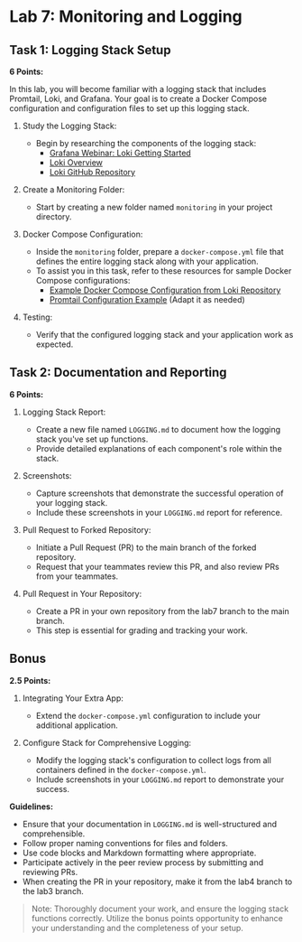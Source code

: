 # Lab 7: Monitoring and Logging

## Task 1: Logging Stack Setup

**6 Points:**

In this lab, you will become familiar with a logging stack that includes Promtail, Loki, and Grafana. Your goal is to create a Docker Compose configuration and configuration files to set up this logging stack.

1. Study the Logging Stack:
   - Begin by researching the components of the logging stack:
     - [Grafana Webinar: Loki Getting Started](https://grafana.com/go/webinar/loki-getting-started/)
     - [Loki Overview](https://grafana.com/docs/loki/latest/overview/)
     - [Loki GitHub Repository](https://github.com/grafana/loki)

2. Create a Monitoring Folder:
   - Start by creating a new folder named `monitoring` in your project directory.

3. Docker Compose Configuration:
   - Inside the `monitoring` folder, prepare a `docker-compose.yml` file that defines the entire logging stack along with your application.
   - To assist you in this task, refer to these resources for sample Docker Compose configurations:
     - [Example Docker Compose Configuration from Loki Repository](https://github.com/grafana/loki/blob/main/production/docker-compose.yaml)
     - [Promtail Configuration Example](https://github.com/black-rosary/loki-nginx/blob/master/promtail/promtail.yml) (Adapt it as needed)

4. Testing:
   - Verify that the configured logging stack and your application work as expected.

## Task 2: Documentation and Reporting

**6 Points:**

1. Logging Stack Report:
   - Create a new file named `LOGGING.md` to document how the logging stack you've set up functions.
   - Provide detailed explanations of each component's role within the stack.

2. Screenshots:
   - Capture screenshots that demonstrate the successful operation of your logging stack.
   - Include these screenshots in your `LOGGING.md` report for reference.

3. Pull Request to Forked Repository:
   - Initiate a Pull Request (PR) to the main branch of the forked repository.
   - Request that your teammates review this PR, and also review PRs from your teammates.

4. Pull Request in Your Repository:
   - Create a PR in your own repository from the lab7 branch to the main branch.
   - This step is essential for grading and tracking your work.

## Bonus

**2.5 Points:**

1. Integrating Your Extra App:
   - Extend the `docker-compose.yml` configuration to include your additional application.

2. Configure Stack for Comprehensive Logging:
   - Modify the logging stack's configuration to collect logs from all containers defined in the `docker-compose.yml`.
   - Include screenshots in your `LOGGING.md` report to demonstrate your success.

**Guidelines:**

- Ensure that your documentation in `LOGGING.md` is well-structured and comprehensible.
- Follow proper naming conventions for files and folders.
- Use code blocks and Markdown formatting where appropriate.
- Participate actively in the peer review process by submitting and reviewing PRs.
- When creating the PR in your repository, make it from the lab4 branch to the lab3 branch.

> Note: Thoroughly document your work, and ensure the logging stack functions correctly. Utilize the bonus points opportunity to enhance your understanding and the completeness of your setup.
